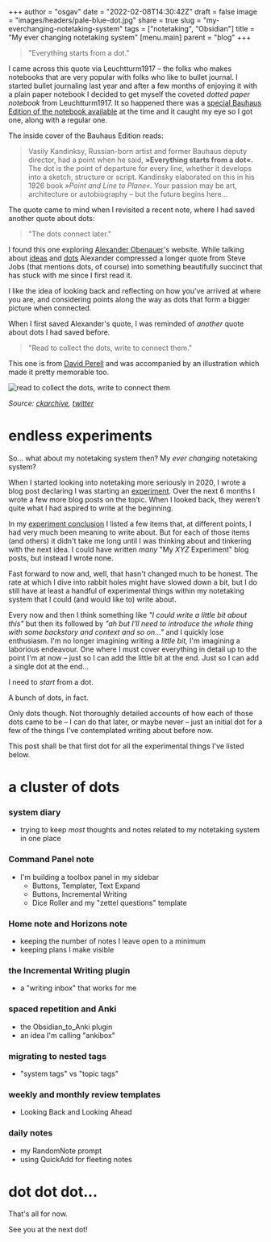 
+++
author = "osgav"
date = "2022-02-08T14:30:42Z"
draft = false
image = "images/headers/pale-blue-dot.jpg" 
share = true
slug = "my-everchanging-notetaking-system"
tags = ["notetaking", "Obsidian"]
title = "My ever changing notetaking system"
[menu.main]
parent = "blog"
+++




> "Everything starts from a dot." 

<!--more-->

I came across this quote via Leuchtturm1917 – the folks who makes notebooks that are very popular with folks who like to bullet journal. I started bullet journaling last year and after a few months of enjoying it with a plain paper notebook I decided to get myself the coveted *dotted paper notebook* from Leuchtturm1917. It so happened there was a [special Bauhaus Edition of the notebook available](https://www.leuchtturm1917.co.uk/notebooks/special-editions/bauhaus-edition/) at the time and it caught my eye so I got one, along with a regular one. 

The inside cover of the Bauhaus Edition reads:

> Vasily Kandinksy, Russian-born artist and former Bauhaus deputy director, had a point when he said, **&raquo;Everything starts from a dot&laquo;.** The dot is the point of departure for every line, whether it develops into a sketch, structure or script. Kandinsky elaborated on this in his 1926 book *&raquo;Point and Line to Plane&laquo;.* Your passion may be art, architecture or autobiography – but the future begins here...

The quote came to mind when I revisited a recent note, where I had saved another quote about dots:

> "The dots connect later."

I found this one exploring [Alexander Obenauer](https://alexanderobenauer.com/)'s website. While talking about [ideas](https://alexanderobenauer.com/thinking/ideas/) and [dots](https://alexanderobenauer.com/thinking/dots/) Alexander compressed a longer quote from Steve Jobs (that mentions dots, of course) into something beautifully succinct that has stuck with me since I first read it.

I like the idea of looking back and reflecting on how you've arrived at where you are, and considering points along the way as dots that form a bigger picture when connected. 

When I first saved Alexander's quote, I was reminded of *another* quote about dots I had saved before. 

> "Read to collect the dots, write to connect them." 

This one is from [David Perell](https://perell.com/) and was accompanied by an illustration which made it pretty memorable too.

![read to collect the dots, write to connect them](/images/misc/perell-dots-read-collect-write-connect.jpeg "read to collect the dots, write to connect them")

*Source: [ckarchive](https://ckarchive.com/b/xmuph6hvow95), [twitter](https://twitter.com/david_perell/status/1411871612702543872)*

# endless experiments

So... what about my notetaking system then? My *ever changing* notetaking system?

When I started looking into notetaking more seriously in 2020, I wrote a blog post declaring I was starting an [experiment](/blog/para-zettelkasten-experiment.html). Over the next 6 months I wrote a few more blog posts on the topic. When I looked back, they weren't quite what I had aspired to write at the beginning. 

In my [experiment conclusion](/blog/para-zettelkasten-conclusion.html) I listed a few items that, at different points, I had very much been meaning to write about. But for each of those items (and others) it didn't take me long until I was thinking about and tinkering with the next idea. I could have written *many* "My *XYZ* Experiment" blog posts, but instead I wrote none.

Fast forward to now and, well, that hasn't changed much to be honest. The rate at which I dive into rabbit holes might have slowed down a bit, but I do still have at least a handful of experimental things within my notetaking system that I could (and would like to) write about. 

Every now and then I think something like *"I could write a little bit about this"* but then its followed by *"ah but I'll need to introduce the whole thing with some backstory and context and so on..."* and I quickly lose enthusiasm. I'm no longer imagining writing a *little bit,* I'm imagining a laborious endeavour. One where I must cover everything in detail up to the point I'm at now – just so I can add the little bit at the end. Just so I can add a single dot at the end...

I need to *start* from a dot.

A bunch of dots, in fact.

Only dots though. Not thoroughly detailed accounts of how each of those dots came to be – I can do that later, or maybe never – just an initial dot for a few of the things I've contemplated writing about before now.

This post shall be that first dot for all the experimental things I've listed below.

# a cluster of dots

### system diary
- trying to keep *most* thoughts and notes related to my notetaking system in one place

### Command Panel note
- I'm building a toolbox panel in my sidebar
  - Buttons, Templater, Text Expand
  - Buttons, Incremental Writing
  - Dice Roller and my "zettel questions" template

### Home note and Horizons note
- keeping the number of notes I leave open to a minimum
- keeping plans I make visible

### the Incremental Writing plugin
- a "writing inbox" that works for me

### spaced repetition and Anki
- the Obsidian_to_Anki plugin
- an idea I'm calling "ankibox"

### migrating to nested tags
- "system tags" vs "topic tags"

### weekly and monthly review templates
- Looking Back and Looking Ahead

### daily notes
- my RandomNote prompt
- using QuickAdd for fleeting notes

# dot dot dot...

That's all for now. 

See you at the next dot!

